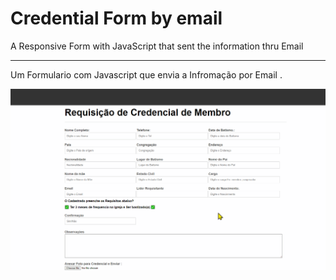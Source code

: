 # Credential Form by email 

 A Responsive Form with JavaScript that sent the information thru Email

_________________________________________________


Um Formulario com Javascript que envia a Infromação por Email .

![](presentationgif.gif)
